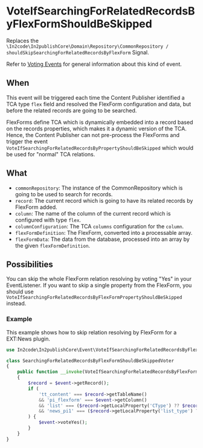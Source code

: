 # VoteIfSearchingForRelatedRecordsByFlexFormShouldBeSkipped

Replaces
the `\In2code\In2publishCore\Domain\Repository\CommonRepository / shouldSkipSearchingForRelatedRecordsByFlexForm`
Signal.

Refer to [Voting Events](Voting-Events.md) for general information about this kind of event.

## When

This event will be triggered each time the Content Publisher identified a TCA type `flex` field and resolved the
FlexForm configuration and data, but before the related records are going to be searched.

FlexForms define TCA which is dynamically embedded into a record based on the records properties, which makes it a
dynamic version of the TCA. Hence, the Content Publisher can not pre-process the FlexForms and trigger the
event `VoteIfSearchingForRelatedRecordsByPropertyShouldBeSkipped` which would be used for "normal" TCA relations.

## What

* `commonRepository`: The instance of the CommonRepository which is going to be used to search for records.
* `record`: The current record which is going to have its related records by FlexForm added.
* `column`: The name of the column of the current record which is configured with type `flex`.
* `columnConfiguration`: The TCA `columns` configuration for the `column`.
* `flexFormDefinition`: The FlexForm, converted into a processable array.
* `flexFormData`: The data from the database, processed into an array by the given `flexFormDefinition`.

## Possibilities

You can skip the whole FlexForm relation resolving by voting "Yes" in your EventListener. If you want to skip a single
property from the FlexForm, you should use `VoteIfSearchingForRelatedRecordsByFlexFormPropertyShouldBeSkipped` instead.

### Example

This example shows how to skip relation resolving by FlexForm for a EXT:News plugin.

```php
use In2code\In2publishCore\Event\VoteIfSearchingForRelatedRecordsByFlexFormShouldBeSkipped;

class SearchingForRelatedRecordsByFlexFormShouldBeSkippedVoter
{
    public function __invoke(VoteIfSearchingForRelatedRecordsByFlexFormShouldBeSkipped $event): void
    {
        $record = $event->getRecord();
        if (
            'tt_content' === $record->getTableName()
            && 'pi_flexform' === $event->getColumn()
            && 'list' === ($record->getLocalProperty('CType') ?? $record->getForeignProperty('CType'))
            && 'news_pi1' === ($record->getLocalProperty('list_type') ?? $record->getForeignProperty('list_type'))
        ) {
            $event->voteYes();
        }
    }
}
```
